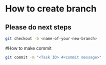 # How to create branch

## Please do next steps 
```sh
git checkout -b <name-of-your-new-branch>
```

#How to make commit

```sh
git commit -m "<Task ID> #<commit message>"
```
